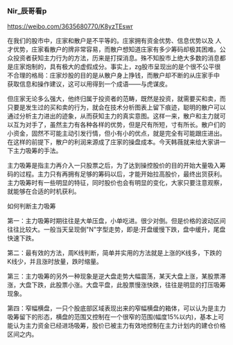 ### Nir_辰哥看p
https://weibo.com/3635680770/K8yzTEswr

在我们的股市中，庄家和散户是不平等的。庄家拥有资金优势、信息优势以及 人才优势，庄家看散户的牌非常容易，而散户想知道庄家有多少筹码却极其困难。公众投资者获知主力行为的方法，历来是打探消息。殊不知股市上绝大多数的消息都是庄家炮制的，具有极大的虚假成分。事实上，zg股市呈现出的是个很不公平很不合理的格局：庄家炒股的目的是从散户身上挣钱，而散户却不断的从庄家手中 获取信息和操作建议，这可以用得到一个成语——与虎谋皮。

但庄家无论多么强大，他终归属于投资者的范畴，既然是投资，就需要买和卖，而只要是发生过的买和卖的行为，就会在技术分析图表上留下痕迹，聪明的散户可以通过分析主力进出的迹象，从而获知主力的真实意图。这样一来，散户和主力就可以互为对手了，虽然主力有各种各样的优势，但是尺有所短，寸有所长。散户们的小资金，固然不可能主动引发行情，但小有小的优点，就是完全有可能跟庄进出。在这样的前提下，散户的利润来源成了庄家的操盘成本。今天韩薇就来给大家讲一下主力吸筹的手法。

主力吸筹是指主力再介入一只股票之后，为了达到操控股价的目的开始大量吸入筹码的过程。主力只有再拥有足够的筹码以后，才能开始拉高股价，最终出货获利。主力吸筹时有一些明显的特征，同时股价也会有明显的变化，大家只要注意观察，就能够在合适的时机获利。

如何判断主力吸筹

第一：主力吸筹时期往往是大单压盘，小单吃进。很少对倒。但是价格的波动区间往往比较大。一般当天呈现倒"N"字型走势，即是:开盘缓慢下跌，盘中缓升，尾盘快速下跌。

第二：最有效的方法，周K线判断，简单并实用的方法就是上涨的K线多，下跌的K线少，并且涨时放量，跌时缩量。

第三：主力吸筹的另外一种现象是逆大盘走势大幅震荡，某天大盘上涨，某股票滞涨，大盘下跌，此股票小涨。大盘平盘，此股票慢涨快跌，往往是明显的打压吸筹现象。

第四：窄幅横盘，一只个股底部区域表现出来的窄幅横盘的箱体，可以认为是主力吸筹留下的形态，横盘的范围又控制在一个很窄的范围(幅度15%以内)，基本上可能认为主力资金已经进场吸筹，股价已被主力有效地控制在主力计划内的建仓价格区间之内。
